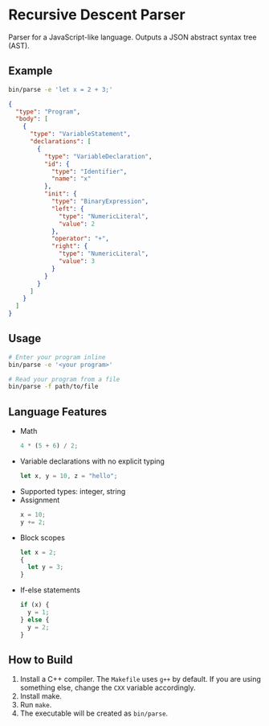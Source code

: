 # Recursive Descent Parser

Parser for a JavaScript-like language. Outputs a JSON abstract syntax tree (AST).

## Example

```bash
bin/parse -e 'let x = 2 + 3;'
```

```json
{
  "type": "Program",
  "body": [
    {
      "type": "VariableStatement",
      "declarations": [
        {
          "type": "VariableDeclaration",
          "id": {
            "type": "Identifier",
            "name": "x"
          },
          "init": {
            "type": "BinaryExpression",
            "left": {
              "type": "NumericLiteral",
              "value": 2
            },
            "operator": "+",
            "right": {
              "type": "NumericLiteral",
              "value": 3
            }
          }
        }
      ]
    }
  ]
}
```

## Usage

```bash
# Enter your program inline
bin/parse -e '<your program>'

# Read your program from a file
bin/parse -f path/to/file
```

## Language Features

- Math
  ```js
  4 * (5 + 6) / 2;
  ```
- Variable declarations with no explicit typing
  ```js
  let x, y = 10, z = "hello";
  ```
- Supported types: integer, string
- Assignment
  ```js
  x = 10;
  y += 2;
  ```
- Block scopes
  ```js
  let x = 2;
  {
    let y = 3;
  }
  ```
- If-else statements
  ```js
  if (x) {
    y = 1;
  } else {
    y = 2;
  }
  ```

## How to Build

1. Install a C++ compiler. The `Makefile` uses `g++` by default. If you are using something else, change the `CXX` variable accordingly.
2. Install make.
3. Run `make`.
4. The executable will be created as `bin/parse`.
